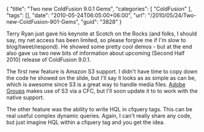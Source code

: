 {
	"title": "Two new ColdFusion 9.0.1 Gems",
	"categories": [
		"ColdFusion"
	],
	"tags": [],
	"date": "2010-05-24T06:05:00+06:00",
	"url": "/2010/05/24/Two-new-ColdFusion-901-Gems",
	"guid": "3828"
}

Terry Ryan just gave his keynote at Scotch on the Rocks (and folks, I should say, my net access has been limited, so please forgive me if I'm slow to blog/tweet/respond). He showed some pretty cool demos - but at the end also gave us two new bits of information about upcoming (Second Half 2010) release of ColdFusion 9.0.1. 

The first new feature is Amazon S3 support. I didn't have time to copy down the code he showed on the slide, but I'll say it looks as as simple as can be, which is awesome since S3 is a great way to handle media files. <a href="http://groups.adobe.com">Adobe Groups</a> makes use of S3 via a CFC, but I'll soon update it to to work with the native support.

The other feature was the ability to write HQL in cfquery tags. This can be real useful complex dynamic queries. Again, I can't really share any code, but just imagine HQL within a cfquery tag and you get the idea.